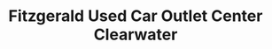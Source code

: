 ---
title: "Fitzgerald Used Car Outlet Center Clearwater"
url: /clearwater/fitzgerald-used-car-outlet-center-clearwater/
shop: car
---